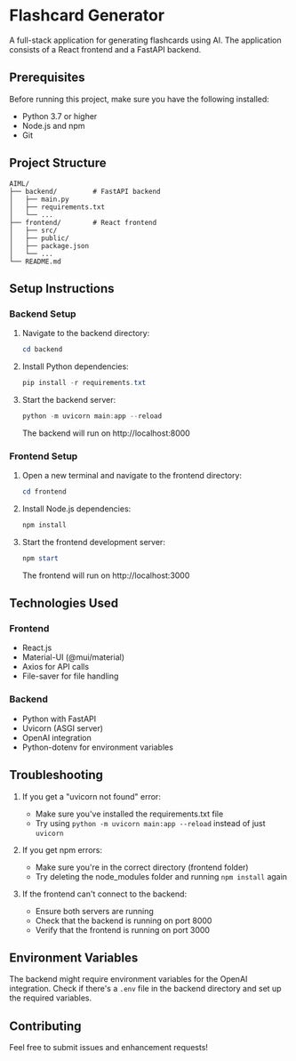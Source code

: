 # Flashcard Generator

A full-stack application for generating flashcards using AI. The application consists of a React frontend and a FastAPI backend.

## Prerequisites

Before running this project, make sure you have the following installed:

- Python 3.7 or higher
- Node.js and npm
- Git

## Project Structure

```
AIML/
├── backend/         # FastAPI backend
│   ├── main.py
│   ├── requirements.txt
│   └── ...
├── frontend/        # React frontend
│   ├── src/
│   ├── public/
│   ├── package.json
│   └── ...
└── README.md
```

## Setup Instructions

### Backend Setup

1. Navigate to the backend directory:
   ```powershell
   cd backend
   ```

2. Install Python dependencies:
   ```powershell
   pip install -r requirements.txt
   ```

3. Start the backend server:
   ```powershell
   python -m uvicorn main:app --reload
   ```
   The backend will run on http://localhost:8000

### Frontend Setup

1. Open a new terminal and navigate to the frontend directory:
   ```powershell
   cd frontend
   ```

2. Install Node.js dependencies:
   ```powershell
   npm install
   ```

3. Start the frontend development server:
   ```powershell
   npm start
   ```
   The frontend will run on http://localhost:3000

## Technologies Used

### Frontend
- React.js
- Material-UI (@mui/material)
- Axios for API calls
- File-saver for file handling

### Backend
- Python with FastAPI
- Uvicorn (ASGI server)
- OpenAI integration
- Python-dotenv for environment variables

## Troubleshooting

1. If you get a "uvicorn not found" error:
   - Make sure you've installed the requirements.txt file
   - Try using `python -m uvicorn main:app --reload` instead of just `uvicorn`

2. If you get npm errors:
   - Make sure you're in the correct directory (frontend folder)
   - Try deleting the node_modules folder and running `npm install` again

3. If the frontend can't connect to the backend:
   - Ensure both servers are running
   - Check that the backend is running on port 8000
   - Verify that the frontend is running on port 3000

## Environment Variables

The backend might require environment variables for the OpenAI integration. Check if there's a `.env` file in the backend directory and set up the required variables.

## Contributing

Feel free to submit issues and enhancement requests!
